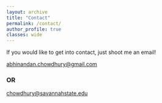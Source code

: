 ```yaml
---
layout: archive
title: "Contact"
permalink: /contact/
author_profile: true
classes: wide
---
```


If you would like to get into contact, just shoot me an email! 

<!-- <img src="../images/contact.png"><br clear="left"> -->

abhinandan.chowdhury@gmail.com 

### OR ### 

chowdhury@savannahstate.edu
